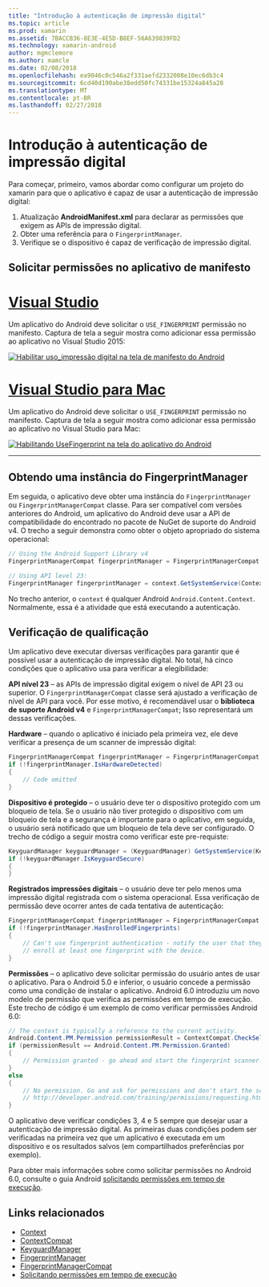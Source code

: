 ```yaml
---
title: "Introdução à autenticação de impressão digital"
ms.topic: article
ms.prod: xamarin
ms.assetid: 7BACCB36-8E3E-4E5D-B8EF-56A639839FD2
ms.technology: xamarin-android
author: mgmclemore
ms.author: mamcle
ms.date: 02/08/2018
ms.openlocfilehash: ea9046c0c546a2f331aefd2332008e10ec6db3c4
ms.sourcegitcommit: 6cd40d190abe38edd50fc74331be15324a845a28
ms.translationtype: MT
ms.contentlocale: pt-BR
ms.lasthandoff: 02/27/2018
---
```

# <a name="getting-started-with-fingerprint-authentication"></a>Introdução à autenticação de impressão digital

Para começar, primeiro, vamos abordar como configurar um projeto do xamarin para que o aplicativo é capaz de usar a autenticação de impressão digital:

1. Atualização **AndroidManifest.xml** para declarar as permissões que exigem as APIs de impressão digital.
2. Obter uma referência para o `FingerprintManager`.
3. Verifique se o dispositivo é capaz de verificação de impressão digital.

## <a name="requesting-permissions-in-the-application-manifest"></a>Solicitar permissões no aplicativo de manifesto

# <a name="visual-studiotabvswin"></a>[Visual Studio](#tab/vswin)

Um aplicativo do Android deve solicitar o `USE_FINGERPRINT` permissão no manifesto. Captura de tela a seguir mostra como adicionar essa permissão ao aplicativo no Visual Studio 2015:

[![Habilitar uso\_impressão digital na tela de manifesto do Android](get-started-images/fingerprint-01-vs.png)](get-started-images/fingerprint-01-vs.png) 

# <a name="visual-studio-for-mactabvsmac"></a>[Visual Studio para Mac](#tab/vsmac)

Um aplicativo do Android deve solicitar o `USE_FINGERPRINT` permissão no manifesto. Captura de tela a seguir mostra como adicionar essa permissão ao aplicativo no Visual Studio para Mac:

[![Habilitando UseFingerprint na tela do aplicativo do Android](get-started-images/fingerprint-01-xs.png)](get-started-images/fingerprint-01-xs.png) 

-----

## <a name="getting-an-instance-of-the-fingerprintmanager"></a>Obtendo uma instância do FingerprintManager

Em seguida, o aplicativo deve obter uma instância do `FingerprintManager` ou `FingerprintManagerCompat` classe. Para ser compatível com versões anteriores do Android, um aplicativo do Android deve usar a API de compatibilidade do encontrado no pacote de NuGet de suporte do Android v4. O trecho a seguir demonstra como obter o objeto apropriado do sistema operacional: 

```csharp
// Using the Android Support Library v4
FingerprintManagerCompat fingerprintManager = FingerprintManagerCompat.From(context);

// Using API level 23:
FingerprintManager fingerprintManager = context.GetSystemService(Context.FingerprintService) as FingerprintManager;
```  

No trecho anterior, o `context` é qualquer Android `Android.Content.Context`. Normalmente, essa é a atividade que está executando a autenticação.

## <a name="checking-for-eligibility"></a>Verificação de qualificação

Um aplicativo deve executar diversas verificações para garantir que é possível usar a autenticação de impressão digital. No total, há cinco condições que o aplicativo usa para verificar a elegibilidade:  
 

**API nível 23** &ndash; as APIs de impressão digital exigem o nível de API 23 ou superior. O `FingerprintManagerCompat` classe será ajustado a verificação de nível de API para você. Por esse motivo, é recomendável usar o **biblioteca de suporte Android v4** e `FingerprintManagerCompat`; Isso representará um dessas verificações.

**Hardware** &ndash; quando o aplicativo é iniciado pela primeira vez, ele deve verificar a presença de um scanner de impressão digital:

```csharp
FingerprintManagerCompat fingerprintManager = FingerprintManagerCompat.From(context);
if (!fingerprintManager.IsHardwareDetected)
{
    // Code omitted
}
```
    
**Dispositivo é protegido** &ndash; o usuário deve ter o dispositivo protegido com um bloqueio de tela. Se o usuário não tiver protegido o dispositivo com um bloqueio de tela e a segurança é importante para o aplicativo, em seguida, o usuário será notificado que um bloqueio de tela deve ser configurado. O trecho de código a seguir mostra como verificar este pre-requiste:

```csharp
KeyguardManager keyguardManager = (KeyguardManager) GetSystemService(KeyguardService);
if (!keyguardManager.IsKeyguardSecure)
{
}
```

**Registrados impressões digitais** &ndash; o usuário deve ter pelo menos uma impressão digital registrada com o sistema operacional. Essa verificação de permissão deve ocorrer antes de cada tentativa de autenticação:

```csharp
FingerprintManagerCompat fingerprintManager = FingerprintManagerCompat.From(context);
if (!fingerprintManager.HasEnrolledFingerprints)
{
    // Can't use fingerprint authentication - notify the user that they need to
    // enroll at least one fingerprint with the device.
}
```

**Permissões** &ndash; o aplicativo deve solicitar permissão do usuário antes de usar o aplicativo. Para o Android 5.0 e inferior, o usuário concede a permissão como uma condição de instalar o aplicativo. Android 6.0 introduziu um novo modelo de permissão que verifica as permissões em tempo de execução. Este trecho de código é um exemplo de como verificar permissões Android 6.0:

```csharp
// The context is typically a reference to the current activity.
Android.Content.PM.Permission permissionResult = ContextCompat.CheckSelfPermission(context, Manifest.Permission.UseFingerprint);
if (permissionResult == Android.Content.PM.Permission.Granted)
{
    // Permission granted - go ahead and start the fingerprint scanner.
}
else
{
    // No permission. Go and ask for permissions and don't start the scanner. See
    // http://developer.android.com/training/permissions/requesting.html
}
```

O aplicativo deve verificar condições 3, 4 e 5 sempre que desejar usar a autenticação de impressão digital. As primeiras duas condições podem ser verificadas na primeira vez que um aplicativo é executada em um dispositivo e os resultados salvos (em compartilhados preferências por exemplo).

Para obter mais informações sobre como solicitar permissões no Android 6.0, consulte o guia Android [solicitando permissões em tempo de execução](http://developer.android.com/training/permissions/requesting.html).



## <a name="related-links"></a>Links relacionados

- [Context](https://developer.xamarin.com/api/type/Android.Content.Context/)
- [ContextCompat](https://developer.xamarin.com/api/type/Android.Support.V4.Content.ContextCompat/)
- [KeyguardManager](https://developer.xamarin.com/api/type/Android.App.KeyguardManager/)
- [FingerprintManager](http://developer.android.com/reference/android/hardware/fingerprint/FingerprintManager.html)
- [FingerprintManagerCompat](http://developer.android.com/reference/android/support/v4/hardware/fingerprint/FingerprintManagerCompat.html)
- [Solicitando permissões em tempo de execução](http://developer.android.com/training/permissions/requesting.html)
